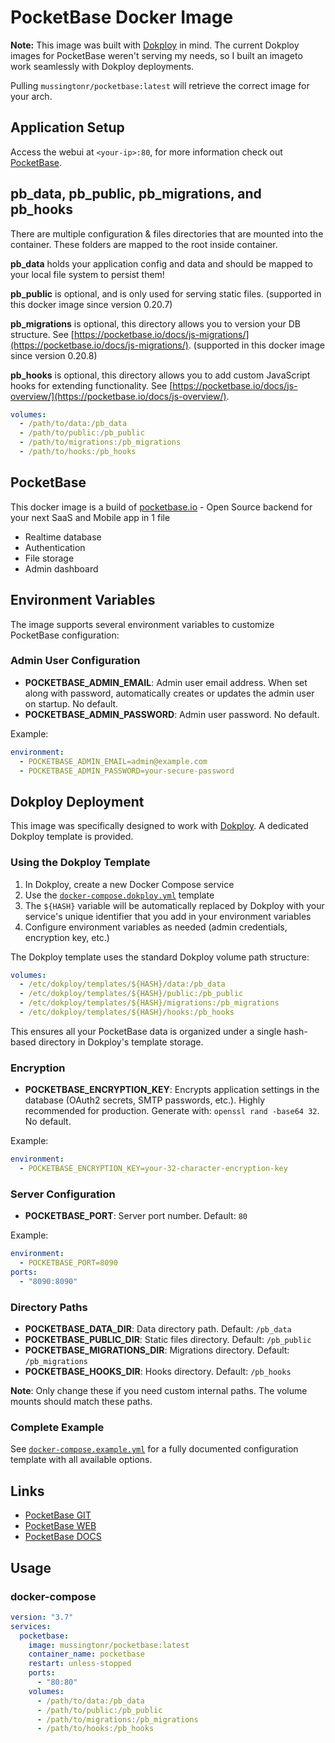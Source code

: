 # PocketBase Docker Image

**Note:** This image was built with [Dokploy](https://dokploy.com) in mind. The current Dokploy images for PocketBase weren't serving my needs, so I built an imageto work seamlessly with Dokploy deployments.

Pulling `mussingtonr/pocketbase:latest` will retrieve the correct image for your arch.

## Application Setup

Access the webui at `<your-ip>:80`, for more information check out [PocketBase](https://pocketbase.io).

## pb_data, pb_public, pb_migrations, and pb_hooks

There are multiple configuration & files directories that are mounted into the container. These folders are mapped to the root inside container.

**pb_data** holds your application config and data and should be mapped to your local file system to persist them!

**pb_public** is optional, and is only used for serving static files. (supported in this docker image since version 0.20.7)

**pb_migrations** is optional, this directory allows you to version your DB structure. See [https://pocketbase.io/docs/js-migrations/](https://pocketbase.io/docs/js-migrations/). (supported in this docker image since version 0.20.8)

**pb_hooks** is optional, this directory allows you to add custom JavaScript hooks for extending functionality. See [https://pocketbase.io/docs/js-overview/](https://pocketbase.io/docs/js-overview/).

```yaml
volumes:
  - /path/to/data:/pb_data
  - /path/to/public:/pb_public
  - /path/to/migrations:/pb_migrations
  - /path/to/hooks:/pb_hooks
```

## PocketBase

This docker image is a build of [pocketbase.io](https://pocketbase.io) - Open Source backend for your next SaaS and Mobile app in 1 file

- Realtime database
- Authentication
- File storage
- Admin dashboard

## Environment Variables

The image supports several environment variables to customize PocketBase configuration:

### Admin User Configuration

- **POCKETBASE_ADMIN_EMAIL**: Admin user email address. When set along with password, automatically creates or updates the admin user on startup. No default.
- **POCKETBASE_ADMIN_PASSWORD**: Admin user password. No default.

Example:
```yaml
environment:
  - POCKETBASE_ADMIN_EMAIL=admin@example.com
  - POCKETBASE_ADMIN_PASSWORD=your-secure-password
```

## Dokploy Deployment

This image was specifically designed to work with [Dokploy](https://dokploy.com). A dedicated Dokploy template is provided.

### Using the Dokploy Template

1. In Dokploy, create a new Docker Compose service
2. Use the [`docker-compose.dokploy.yml`](docker-compose.dokploy.yml) template
3. The `${HASH}` variable will be automatically replaced by Dokploy with your service's unique identifier that you add in your environment variables
4. Configure environment variables as needed (admin credentials, encryption key, etc.)

The Dokploy template uses the standard Dokploy volume path structure:
```yaml
volumes:
  - /etc/dokploy/templates/${HASH}/data:/pb_data
  - /etc/dokploy/templates/${HASH}/public:/pb_public
  - /etc/dokploy/templates/${HASH}/migrations:/pb_migrations
  - /etc/dokploy/templates/${HASH}/hooks:/pb_hooks
```

This ensures all your PocketBase data is organized under a single hash-based directory in Dokploy's template storage.

### Encryption

- **POCKETBASE_ENCRYPTION_KEY**: Encrypts application settings in the database (OAuth2 secrets, SMTP passwords, etc.). Highly recommended for production. Generate with: `openssl rand -base64 32`. No default.

Example:
```yaml
environment:
  - POCKETBASE_ENCRYPTION_KEY=your-32-character-encryption-key
```

### Server Configuration

- **POCKETBASE_PORT**: Server port number. Default: `80`

Example:
```yaml
environment:
  - POCKETBASE_PORT=8090
ports:
  - "8090:8090"
```

### Directory Paths

- **POCKETBASE_DATA_DIR**: Data directory path. Default: `/pb_data`
- **POCKETBASE_PUBLIC_DIR**: Static files directory. Default: `/pb_public`
- **POCKETBASE_MIGRATIONS_DIR**: Migrations directory. Default: `/pb_migrations`
- **POCKETBASE_HOOKS_DIR**: Hooks directory. Default: `/pb_hooks`

**Note**: Only change these if you need custom internal paths. The volume mounts should match these paths.

### Complete Example

See [`docker-compose.example.yml`](docker-compose.example.yml) for a fully documented configuration template with all available options.

## Links

- [PocketBase GIT](https://github.com/pocketbase/pocketbase)
- [PocketBase WEB](https://pocketbase.io)
- [PocketBase DOCS](https://pocketbase.io/docs/)

## Usage

### docker-compose

```yaml
version: "3.7"
services:
  pocketbase:
    image: mussingtonr/pocketbase:latest
    container_name: pocketbase
    restart: unless-stopped
    ports:
      - "80:80"
    volumes:
      - /path/to/data:/pb_data
      - /path/to/public:/pb_public
      - /path/to/migrations:/pb_migrations
      - /path/to/hooks:/pb_hooks